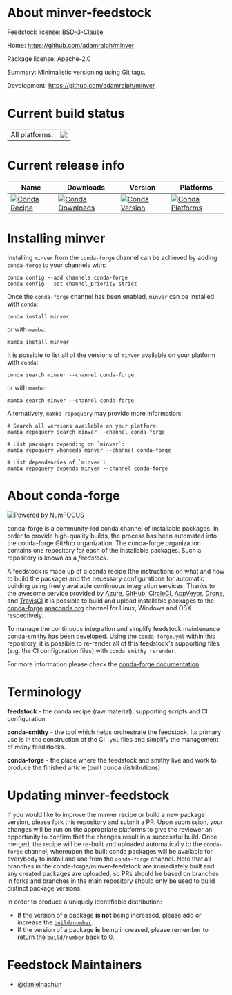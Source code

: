 About minver-feedstock
======================

Feedstock license: [BSD-3-Clause](https://github.com/conda-forge/minver-feedstock/blob/main/LICENSE.txt)

Home: https://github.com/adamralph/minver

Package license: Apache-2.0

Summary: Minimalistic versioning using Git tags.

Development: https://github.com/adamralph/minver

Current build status
====================


<table><tr><td>All platforms:</td>
    <td>
      <a href="https://dev.azure.com/conda-forge/feedstock-builds/_build/latest?definitionId=24119&branchName=main">
        <img src="https://dev.azure.com/conda-forge/feedstock-builds/_apis/build/status/minver-feedstock?branchName=main">
      </a>
    </td>
  </tr>
</table>

Current release info
====================

| Name | Downloads | Version | Platforms |
| --- | --- | --- | --- |
| [![Conda Recipe](https://img.shields.io/badge/recipe-minver-green.svg)](https://anaconda.org/conda-forge/minver) | [![Conda Downloads](https://img.shields.io/conda/dn/conda-forge/minver.svg)](https://anaconda.org/conda-forge/minver) | [![Conda Version](https://img.shields.io/conda/vn/conda-forge/minver.svg)](https://anaconda.org/conda-forge/minver) | [![Conda Platforms](https://img.shields.io/conda/pn/conda-forge/minver.svg)](https://anaconda.org/conda-forge/minver) |

Installing minver
=================

Installing `minver` from the `conda-forge` channel can be achieved by adding `conda-forge` to your channels with:

```
conda config --add channels conda-forge
conda config --set channel_priority strict
```

Once the `conda-forge` channel has been enabled, `minver` can be installed with `conda`:

```
conda install minver
```

or with `mamba`:

```
mamba install minver
```

It is possible to list all of the versions of `minver` available on your platform with `conda`:

```
conda search minver --channel conda-forge
```

or with `mamba`:

```
mamba search minver --channel conda-forge
```

Alternatively, `mamba repoquery` may provide more information:

```
# Search all versions available on your platform:
mamba repoquery search minver --channel conda-forge

# List packages depending on `minver`:
mamba repoquery whoneeds minver --channel conda-forge

# List dependencies of `minver`:
mamba repoquery depends minver --channel conda-forge
```


About conda-forge
=================

[![Powered by
NumFOCUS](https://img.shields.io/badge/powered%20by-NumFOCUS-orange.svg?style=flat&colorA=E1523D&colorB=007D8A)](https://numfocus.org)

conda-forge is a community-led conda channel of installable packages.
In order to provide high-quality builds, the process has been automated into the
conda-forge GitHub organization. The conda-forge organization contains one repository
for each of the installable packages. Such a repository is known as a *feedstock*.

A feedstock is made up of a conda recipe (the instructions on what and how to build
the package) and the necessary configurations for automatic building using freely
available continuous integration services. Thanks to the awesome service provided by
[Azure](https://azure.microsoft.com/en-us/services/devops/), [GitHub](https://github.com/),
[CircleCI](https://circleci.com/), [AppVeyor](https://www.appveyor.com/),
[Drone](https://cloud.drone.io/welcome), and [TravisCI](https://travis-ci.com/)
it is possible to build and upload installable packages to the
[conda-forge](https://anaconda.org/conda-forge) [anaconda.org](https://anaconda.org/)
channel for Linux, Windows and OSX respectively.

To manage the continuous integration and simplify feedstock maintenance
[conda-smithy](https://github.com/conda-forge/conda-smithy) has been developed.
Using the ``conda-forge.yml`` within this repository, it is possible to re-render all of
this feedstock's supporting files (e.g. the CI configuration files) with ``conda smithy rerender``.

For more information please check the [conda-forge documentation](https://conda-forge.org/docs/).

Terminology
===========

**feedstock** - the conda recipe (raw material), supporting scripts and CI configuration.

**conda-smithy** - the tool which helps orchestrate the feedstock.
                   Its primary use is in the construction of the CI ``.yml`` files
                   and simplify the management of *many* feedstocks.

**conda-forge** - the place where the feedstock and smithy live and work to
                  produce the finished article (built conda distributions)


Updating minver-feedstock
=========================

If you would like to improve the minver recipe or build a new
package version, please fork this repository and submit a PR. Upon submission,
your changes will be run on the appropriate platforms to give the reviewer an
opportunity to confirm that the changes result in a successful build. Once
merged, the recipe will be re-built and uploaded automatically to the
`conda-forge` channel, whereupon the built conda packages will be available for
everybody to install and use from the `conda-forge` channel.
Note that all branches in the conda-forge/minver-feedstock are
immediately built and any created packages are uploaded, so PRs should be based
on branches in forks and branches in the main repository should only be used to
build distinct package versions.

In order to produce a uniquely identifiable distribution:
 * If the version of a package **is not** being increased, please add or increase
   the [``build/number``](https://docs.conda.io/projects/conda-build/en/latest/resources/define-metadata.html#build-number-and-string).
 * If the version of a package **is** being increased, please remember to return
   the [``build/number``](https://docs.conda.io/projects/conda-build/en/latest/resources/define-metadata.html#build-number-and-string)
   back to 0.

Feedstock Maintainers
=====================

* [@danielnachun](https://github.com/danielnachun/)

